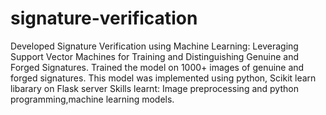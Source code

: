 # signature-verification
Developed Signature Verification using Machine Learning: Leveraging Support
Vector Machines for Training and Distinguishing Genuine and Forged
Signatures.
Trained the model on 1000+ images of genuine and forged signatures.
This model was implemented using python, Scikit learn libarary on Flask
server
Skills learnt: Image preprocessing and python programming,machine learning
models.
